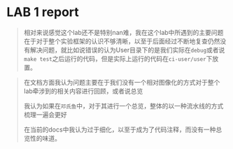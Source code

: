 # LAB 1 report

> 相对来说感觉这个lab还不是特别nan难，我在这个lab中所遇到的主要问题在于对于整个实验框架的认识不够清晰，以至于后面经过不断地复查仍然没有解决问题，就比如说错误的认为User目录下的是我们实际在`debug`或者说`make test`之后运行的代码，但是实际上运行的代码在`ci-user/user`下放置。

> 在文档方面我认为问题主要在于我们没有一个相对图像化的方式对于整个lab牵涉到的相关内容进行回顾，或者说总览
>
> 我认为如果在`邓氏鱼`中，对于其进行一个总览，整体的以一种流水线的方式梳理一遍会更好
>
> 在当前的docs中我认为过于细化，以至于成为了代码注释，而没有一种总览性的味道。